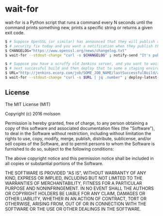 # wait-for

wait-for is a Python script that runs a command every N seconds until the
command prints something new, prints a specific string or returns a given exit
code.

```bash
$ # Suppose OpenSSL (or similar) has announced that they will publish a new
$ # security fix today and you want a notification when they publish the details.
$ CHANGELOG="https://www.openssl.org/news/changelog.txt"
$ wait-for --stdout-change "curl -s $CHANGELOG" ; notify-send "It's published"

$ # Suppose you have a scruffy old Jenkins server, and you want to wait for the
$ # next successful build and then deploy that to some a staging environment.
$ URL="http://jenkins.ecorp.com/job/SOME_JOB_NAME/lastSuccessfulBuild/api/json"
$ wait-for --stdout-change "curl -s $URL | jq .number" ; deploy-latest-successful
```

## License

The MIT License (MIT)

Copyright (c) 2016 molsson

Permission is hereby granted, free of charge, to any person obtaining a copy
of this software and associated documentation files (the "Software"), to deal
in the Software without restriction, including without limitation the rights
to use, copy, modify, merge, publish, distribute, sublicense, and/or sell
copies of the Software, and to permit persons to whom the Software is
furnished to do so, subject to the following conditions:

The above copyright notice and this permission notice shall be included in all
copies or substantial portions of the Software.

THE SOFTWARE IS PROVIDED "AS IS", WITHOUT WARRANTY OF ANY KIND, EXPRESS OR
IMPLIED, INCLUDING BUT NOT LIMITED TO THE WARRANTIES OF MERCHANTABILITY,
FITNESS FOR A PARTICULAR PURPOSE AND NONINFRINGEMENT. IN NO EVENT SHALL THE
AUTHORS OR COPYRIGHT HOLDERS BE LIABLE FOR ANY CLAIM, DAMAGES OR OTHER
LIABILITY, WHETHER IN AN ACTION OF CONTRACT, TORT OR OTHERWISE, ARISING FROM,
OUT OF OR IN CONNECTION WITH THE SOFTWARE OR THE USE OR OTHER DEALINGS IN THE
SOFTWARE.
